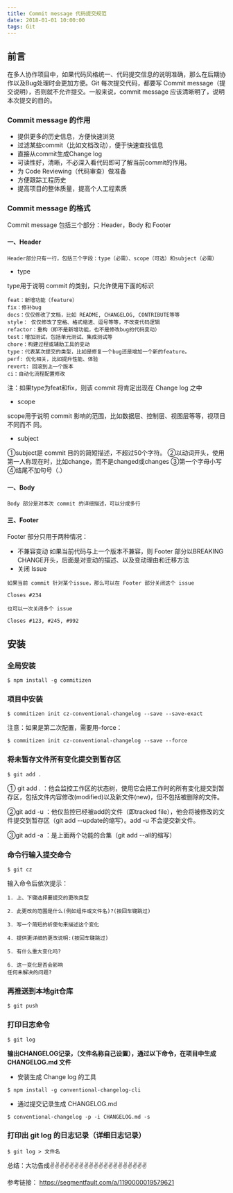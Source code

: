 ```yaml
---
title: Commit message 代码提交规范
date: 2018-01-01 10:00:00
tags: Git
---
```


<meta name="referrer" content="no-referrer"/>

## 前言

在多人协作项目中，如果代码风格统一、代码提交信息的说明准确，那么在后期协作以及Bug处理时会更加方便。Git 每次提交代码，都要写 Commit message（提交说明），否则就不允许提交。一般来说，commit message 应该清晰明了，说明本次提交的目的。

### Commit message 的作用
* 提供更多的历史信息，方便快速浏览
* 过滤某些commit（比如文档改动），便于快速查找信息
* 直接从commit生成Change log
* 可读性好，清晰，不必深入看代码即可了解当前commit的作用。
* 为 Code Reviewing（代码审查）做准备
* 方便跟踪工程历史
* 提高项目的整体质量，提高个人工程素质

### Commit message 的格式

Commit message 包括三个部分：Header，Body 和 Footer

#### 一、Header
`
Header部分只有一行，包括三个字段：type（必需）、scope（可选）和subject（必需）
`

* type

 type用于说明 commit 的类别，只允许使用下面的标识

    feat：新增功能（feature）
    fix：修补bug
    docs：仅仅修改了文档，比如 README, CHANGELOG, CONTRIBUTE等等
    style： 仅仅修改了空格、格式缩进、逗号等等，不改变代码逻辑
    refactor：重构（即不是新增功能，也不是修改bug的代码变动）
    test：增加测试，包括单元测试、集成测试等
    chore：构建过程或辅助工具的变动
    type：代表某次提交的类型，比如是修复一个bug还是增加一个新的feature。
    perf: 优化相关，比如提升性能、体验
    revert: 回滚到上一个版本
    ci：自动化流程配置修改
注：如果type为feat和fix，则该 commit 将肯定出现在 Change log 之中

* scope

scope用于说明 commit 影响的范围，比如数据层、控制层、视图层等等，视项目不同而不  同。

* subject

①subject是 commit 目的的简短描述，不超过50个字符。
②以动词开头，使用第一人称现在时，比如change，而不是changed或changes
③第一个字母小写
④结尾不加句号（.）

#### 一、Body

`
Body 部分是对本次 commit 的详细描述，可以分成多行
`

#### 三、Footer
Footer 部分只用于两种情况：
* 不兼容变动
如果当前代码与上一个版本不兼容，则 Footer 部分以BREAKING CHANGE开头，后面是对变动的描述、以及变动理由和迁移方法
* 关闭 Issue

```
如果当前 commit 针对某个issue，那么可以在 Footer 部分关闭这个 issue

Closes #234

也可以一次关闭多个 issue

Closes #123, #245, #992
```

## 安装
### 全局安装
```
$ npm install -g commitizen
```
### 项目中安装

```
$ commitizen init cz-conventional-changelog --save --save-exact
```
注意：如果是第二次配置，需要用–force：
```
$ commitizen init cz-conventional-changelog --save --force
```

### 将未暂存文件所有变化提交到暂存区

```
$ git add .
```

① git add . ：他会监控工作区的状态树，使用它会把工作时的所有变化提交到暂存区，包括文件内容修改(modified)以及新文件(new)，但不包括被删除的文件。

②git add -u ：他仅监控已经被add的文件（即tracked file），他会将被修改的文件提交到暂存区（git add --update的缩写）。add -u 不会提交新文件。

③git add -a ：是上面两个功能的合集（git add --all的缩写）

### 命令行输入提交命令
```
$ git cz
```
输入命令后依次提示：
```
1. 上、下键选择要提交的更改类型

2. 此更改的范围是什么(例如组件或文件名)?(按回车键跳过)

3. 写一个简短的祈使句来描述这个变化

4. 提供更详细的更改说明:(按回车键跳过)

5. 有什么重大变化吗?

6. 这一变化是否会影响
任何未解决的问题?
```
### 再推送到本地git仓库

```
$ git push
```

### 打印日志命令
```
$ git log
```
**输出CHANGELOG记录，（文件名称自己设置），通过以下命令，在项目中生成 CHANGELOG.md 文件**

* 安装生成 Change log 的工具

```
$ npm install -g conventional-changelog-cli
```
* 通过提交记录生成 CHANGELOG.md

```
$ conventional-changelog -p -i CHANGELOG.md -s
```
### 打印出 git log 的日志记录（详细日志记录）

```
$ git log > 文件名
```

总结：大功告成✌️✌️✌️✌️✌️✌️✌️✌️✌️✌️✌️✌️✌️✌️✌️✌️✌️✌️✌️✌️

参考链接： https://segmentfault.com/a/1190000019579621